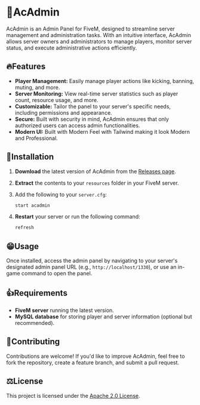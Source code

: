 # 🔨AcAdmin

AcAdmin is an Admin Panel for FiveM, designed to streamline server management and administration tasks. With an intuitive interface, AcAdmin allows server owners and administrators to manage players, monitor server status, and execute administrative actions efficiently.

## 🔥Features

- **Player Management:** Easily manage player actions like kicking, banning, muting, and more.
- **Server Monitoring:** View real-time server statistics such as player count, resource usage, and more.
- **Customizable:** Tailor the panel to your server's specific needs, including permissions and appearance.
- **Secure:** Built with security in mind, AcAdmin ensures that only authorized users can access admin functionalities.
- **Modern UI:** Built with Modern Feel with Tailwind making it look Modern and Professional.

## 🤔Installation

1. **Download** the latest version of AcAdmin from the [Releases page](https://github.com/YourUsername/AcAdmin/releases).
2. **Extract** the contents to your `resources` folder in your FiveM server.
3. Add the following to your `server.cfg`:

    ```bash
    start acadmin
    ```

4. **Restart** your server or run the following command:

    ```bash
    refresh
    ```

## 😁Usage

Once installed, access the admin panel by navigating to your server's designated admin panel URL (e.g., `http://localhost/1330`), or use an in-game command to open the panel.

## 👍Requirements

- **FiveM server** running the latest version.
- **MySQL database** for storing player and server information (optional but recommended).

## 💖Contributing

Contributions are welcome! If you'd like to improve AcAdmin, feel free to fork the repository, create a feature branch, and submit a pull request.

## ⚖️License

This project is licensed under the [Apache 2.0 License](LICENSE).
